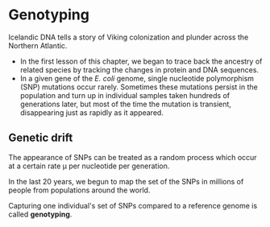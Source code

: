 # Genotyping

Icelandic DNA tells a story of Viking colonization and plunder across the Northern Atlantic.

- In the first lesson of this chapter, we began to trace back the ancestry of related species by tracking the changes in protein and DNA sequences.
- In a given gene of the _E. coli_ genome, single nucleotide polymorphism (SNP) mutations occur rarely. Sometimes these mutations persist in the population and turn up in individual samples taken hundreds of generations later, but most of the time the mutation is transient, disappearing just as rapidly as it appeared.

## Genetic drift

The appearance of SNPs can be treated as a random process which occur at a certain rate μ per nucleotide per generation. 

In the last 20 years, we begun to map the set of the SNPs in millions of people from populations around the world.

Capturing one individual's set of SNPs compared to a reference genome is called **genotyping**.